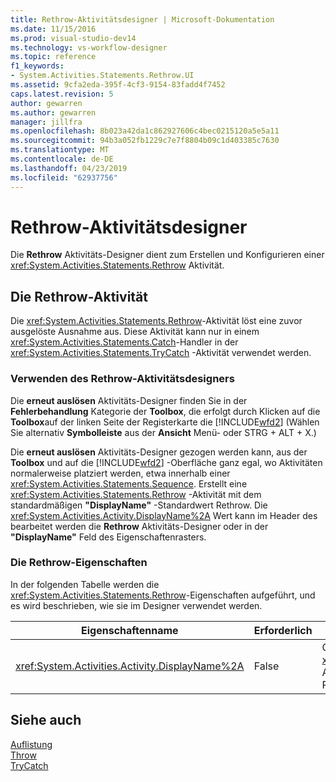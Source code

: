 ```yaml
---
title: Rethrow-Aktivitätsdesigner | Microsoft-Dokumentation
ms.date: 11/15/2016
ms.prod: visual-studio-dev14
ms.technology: vs-workflow-designer
ms.topic: reference
f1_keywords:
- System.Activities.Statements.Rethrow.UI
ms.assetid: 9cfa2eda-395f-4cf3-9154-83fadd4f7452
caps.latest.revision: 5
author: gewarren
ms.author: gewarren
manager: jillfra
ms.openlocfilehash: 8b023a42da1c862927606c4bec0215120a5e5a11
ms.sourcegitcommit: 94b3a052fb1229c7e7f8804b09c1d403385c7630
ms.translationtype: MT
ms.contentlocale: de-DE
ms.lasthandoff: 04/23/2019
ms.locfileid: "62937756"
---
```

# <a name="rethrow-activity-designer"></a>Rethrow-Aktivitätsdesigner
Die **Rethrow** Aktivitäts-Designer dient zum Erstellen und Konfigurieren einer <xref:System.Activities.Statements.Rethrow> Aktivität.  
  
## <a name="the-rethrow-activity"></a>Die Rethrow-Aktivität  
 Die <xref:System.Activities.Statements.Rethrow>-Aktivität löst eine zuvor ausgelöste Ausnahme aus. Diese Aktivität kann nur in einem <xref:System.Activities.Statements.Catch>-Handler in der <xref:System.Activities.Statements.TryCatch> -Aktivität verwendet werden.  
  
### <a name="using-the-rethrow-activity-designer"></a>Verwenden des Rethrow-Aktivitätsdesigners  
 Die **erneut auslösen** Aktivitäts-Designer finden Sie in der **Fehlerbehandlung** Kategorie der **Toolbox**, die erfolgt durch Klicken auf die **Toolbox**auf der linken Seite der Registerkarte die [!INCLUDE[wfd2](../includes/wfd2-md.md)] (Wählen Sie alternativ **Symbolleiste** aus der **Ansicht** Menü- oder STRG + ALT + X.)  
  
 Die **erneut auslösen** Aktivitäts-Designer gezogen werden kann, aus der **Toolbox** und auf die [!INCLUDE[wfd2](../includes/wfd2-md.md)] -Oberfläche ganz egal, wo Aktivitäten normalerweise platziert werden, etwa innerhalb einer <xref:System.Activities.Statements.Sequence>. Erstellt eine <xref:System.Activities.Statements.Rethrow> -Aktivität mit dem standardmäßigen **"DisplayName"** -Standardwert Rethrow. Die <xref:System.Activities.Activity.DisplayName%2A> Wert kann im Header des bearbeitet werden die **Rethrow** Aktivitäts-Designer oder in der **"DisplayName"** Feld des Eigenschaftenrasters.  
  
### <a name="the-rethrow-properties"></a>Die Rethrow-Eigenschaften  
 In der folgenden Tabelle werden die <xref:System.Activities.Statements.Rethrow>-Eigenschaften aufgeführt, und es wird beschrieben, wie sie im Designer verwendet werden.  
  
|Eigenschaftenname|Erforderlich|Verwendung|  
|-------------------|--------------|-----------|  
|<xref:System.Activities.Activity.DisplayName%2A>|False|Gibt den optionalen Anzeigenamen der <xref:System.Activities.Statements.Rethrow>-Aktivität an. Der Standardwert lautet Rethrow.|  
  
## <a name="see-also"></a>Siehe auch  
 [Auflistung](../workflow-designer/collection-activity-designers.md)   
 [Throw](../workflow-designer/throw-activity-designer.md)   
 [TryCatch](../workflow-designer/trycatch-activity-designer.md)